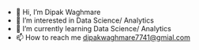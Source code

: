 - 👋 Hi, I’m Dipak Waghmare
- 👀 I’m interested in Data Science/ Analytics  
- 🌱 I’m currently learning Data Science/ Analytics  
- 📫 How to reach me dipakwaghmare7741@gmial.com

<!---
GitHDipak/GitHDipak is a ✨ special ✨ repository because its `README.md` (this file) appears on your GitHub profile.
You can click the Preview link to take a look at your changes.
--->
